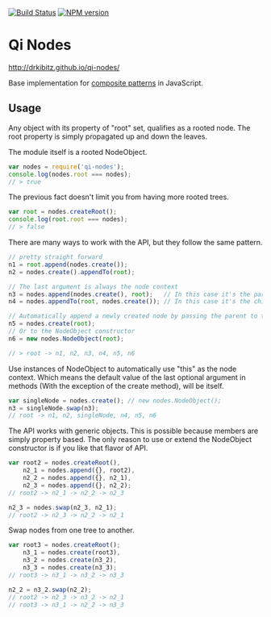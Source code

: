[![Build Status](https://travis-ci.org/drkibitz/qi-nodes.png?branch=master)](https://travis-ci.org/drkibitz/qi-nodes)
[![NPM version](https://badge.fury.io/js/qi-nodes.png)](http://badge.fury.io/js/qi-nodes)

# Qi Nodes

http://drkibitz.github.io/qi-nodes/

Base implementation for [composite patterns](http://en.wikipedia.org/wiki/Composite_pattern) in JavaScript.

## Usage

Any object with its property of "root" set, qualifies as a rooted node. The root property is simply propagated up and down the leaves.

The module itself is a rooted NodeObject.

```javascript
var nodes = require('qi-nodes');
console.log(nodes.root === nodes);
// > true
```

The previous fact doesn't limit you from having more rooted trees.

```javascript
var root = nodes.createRoot();
console.log(root.root === nodes);
// > false
```

There are many ways to work with the API, but they follow the same pattern.

```javascript
// pretty straight forward
n1 = root.append(nodes.create());
n2 = nodes.create().appendTo(root);

// The last argument is always the node context
n3 = nodes.append(nodes.create(), root);   // In this case it's the parent
n4 = nodes.appendTo(root, nodes.create()); // In this case it's the child

// Automatically append a newly created node by passing the parent to the create method.
n5 = nodes.create(root);
// Or to the NodeObject constructor
n6 = new nodes.NodeObject(root);

// > root -> n1, n2, n3, n4, n5, n6
```

Use instances of NodeObject to automatically use "this" as the node context. Which means the default value of the last optional argument in methods (With the exception of the create method), will be itself.

```javascript
var singleNode = nodes.create(); // new nodes.NodeObject();
n3 = singleNode.swap(n3);
// root -> n1, n2, singleNode, n4, n5, n6
```

The API works with generic objects. This is possible because members are simply property based. The only reason to use or extend the NodeObject constructor is if you like that flavor of API.

```javascript
var root2 = nodes.createRoot(),
	n2_1 = nodes.append({}, root2),
    n2_2 = nodes.append({}, n2_1),
    n2_3 = nodes.append({}, n2_2);
// root2 -> n2_1 -> n2_2 -> n2_3

n2_3 = nodes.swap(n2_3, n2_1);
// root2 -> n2_3 -> n2_2 -> n2_1
```

Swap nodes from one tree to another.

```javascript
var root3 = nodes.createRoot();
    n3_1 = nodes.create(root3),
    n3_2 = nodes.create(n3_2),
    n3_3 = nodes.create(n3_3);
// root3 -> n3_1 -> n3_2 -> n3_3

n2_2 = n3_2.swap(n2_2);
// root2 -> n2_3 -> n3_2 -> n2_1
// root3 -> n3_1 -> n2_2 -> n3_3
```

